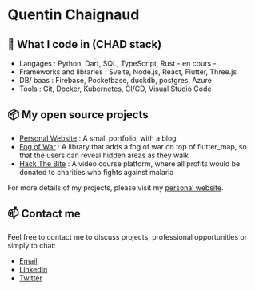 # Quentin Chaignaud

## 🔧  What I code in (CHAD stack)
- Langages : Python, Dart, SQL, TypeScript, Rust - en cours -
- Frameworks and libraries : Svelte, Node.js, React, Flutter, Three.js
- DB/ baas : Firebase, Pocketbase, duckdb, postgres, Azure
- Tools : Git, Docker, Kubernetes, CI/CD, Visual Studio Code
  
## 📦 My open source projects
- [Personal Website](https://github.com/quentinchaignaud/quentinchaignaud.com) : A small portfolio, with a blog
- [Fog of War](https://github.com/quentinchaignaud/fog-of-war) : A library that adds a fog of war on top of flutter_map, so that the users can reveal hidden areas as they walk
- [Hack The Bite](https://github.com/quentinchaignaud/course-plateform) : A video course platform, where all profits would be donated to charities who fights against malaria

For more details of my projects, please visit my [personal website](https://www.quentinchaignaud.com/).

## 📫 Contact me
Feel free to contact me to discuss projects, professional opportunities or simply to chat:

- [Email](mailto:contact@quentinchaignaud.com?subject=[GitHub]%20Source%20Han%20Sans)
- [LinkedIn](https://www.linkedin.com/in/quentin-chaignaud/)
- [Twitter](https://twitter.com/quentin__js)
